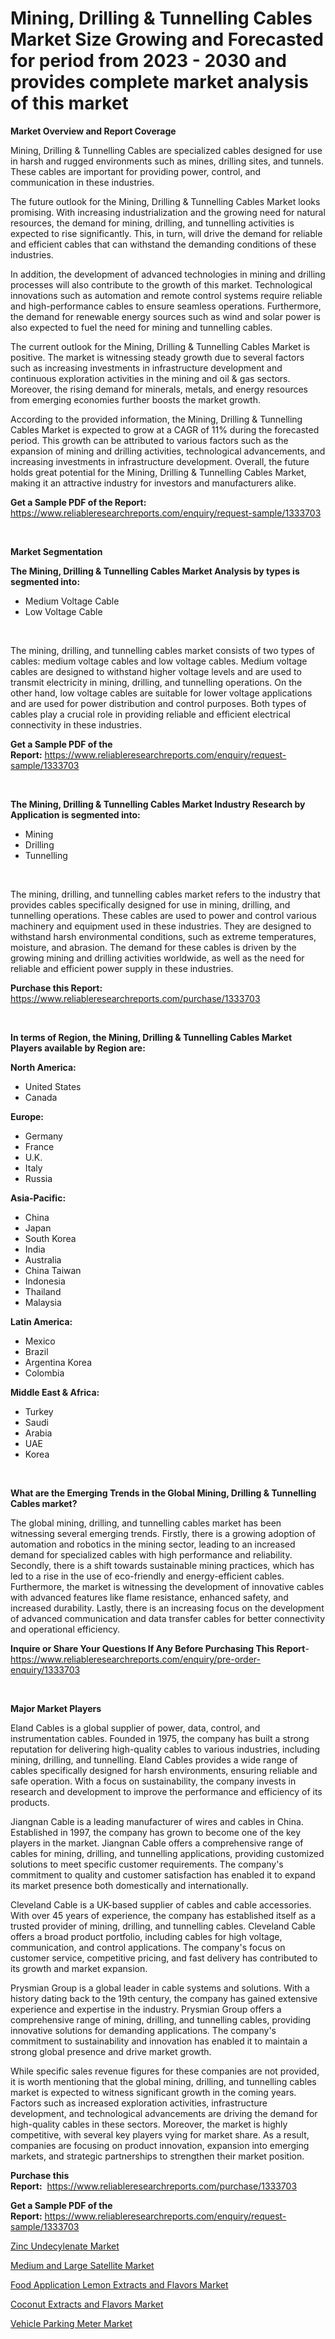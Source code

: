 <p><h1>Mining, Drilling & Tunnelling Cables Market Size Growing and Forecasted for period from 2023 - 2030 and provides complete market analysis of this market</h1></p><p><strong>Market Overview and Report Coverage</strong></p>
<p><p>Mining, Drilling & Tunnelling Cables are specialized cables designed for use in harsh and rugged environments such as mines, drilling sites, and tunnels. These cables are important for providing power, control, and communication in these industries.</p><p>The future outlook for the Mining, Drilling & Tunnelling Cables Market looks promising. With increasing industrialization and the growing need for natural resources, the demand for mining, drilling, and tunnelling activities is expected to rise significantly. This, in turn, will drive the demand for reliable and efficient cables that can withstand the demanding conditions of these industries.</p><p>In addition, the development of advanced technologies in mining and drilling processes will also contribute to the growth of this market. Technological innovations such as automation and remote control systems require reliable and high-performance cables to ensure seamless operations. Furthermore, the demand for renewable energy sources such as wind and solar power is also expected to fuel the need for mining and tunnelling cables.</p><p>The current outlook for the Mining, Drilling & Tunnelling Cables Market is positive. The market is witnessing steady growth due to several factors such as increasing investments in infrastructure development and continuous exploration activities in the mining and oil & gas sectors. Moreover, the rising demand for minerals, metals, and energy resources from emerging economies further boosts the market growth.</p><p>According to the provided information, the Mining, Drilling & Tunnelling Cables Market is expected to grow at a CAGR of 11% during the forecasted period. This growth can be attributed to various factors such as the expansion of mining and drilling activities, technological advancements, and increasing investments in infrastructure development. Overall, the future holds great potential for the Mining, Drilling & Tunnelling Cables Market, making it an attractive industry for investors and manufacturers alike.</p></p>
<p><strong>Get a Sample PDF of the Report:</strong> <a href="https://www.reliableresearchreports.com/enquiry/request-sample/1333703">https://www.reliableresearchreports.com/enquiry/request-sample/1333703</a></p>
<p>&nbsp;</p>
<p><strong>Market Segmentation</strong></p>
<p><strong>The Mining, Drilling & Tunnelling Cables Market Analysis by types is segmented into:</strong></p>
<p><ul><li>Medium Voltage Cable</li><li>Low Voltage Cable</li></ul></p>
<p>&nbsp;</p>
<p><p>The mining, drilling, and tunnelling cables market consists of two types of cables: medium voltage cables and low voltage cables. Medium voltage cables are designed to withstand higher voltage levels and are used to transmit electricity in mining, drilling, and tunnelling operations. On the other hand, low voltage cables are suitable for lower voltage applications and are used for power distribution and control purposes. Both types of cables play a crucial role in providing reliable and efficient electrical connectivity in these industries.</p></p>
<p><strong>Get a Sample PDF of the Report:</strong>&nbsp;<a href="https://www.reliableresearchreports.com/enquiry/request-sample/1333703">https://www.reliableresearchreports.com/enquiry/request-sample/1333703</a></p>
<p>&nbsp;</p>
<p><strong>The Mining, Drilling & Tunnelling Cables Market Industry Research by Application is segmented into:</strong></p>
<p><ul><li>Mining</li><li>Drilling</li><li>Tunnelling</li></ul></p>
<p>&nbsp;</p>
<p><p>The mining, drilling, and tunnelling cables market refers to the industry that provides cables specifically designed for use in mining, drilling, and tunnelling operations. These cables are used to power and control various machinery and equipment used in these industries. They are designed to withstand harsh environmental conditions, such as extreme temperatures, moisture, and abrasion. The demand for these cables is driven by the growing mining and drilling activities worldwide, as well as the need for reliable and efficient power supply in these industries.</p></p>
<p><strong>Purchase this Report:</strong>&nbsp; <a href="https://www.reliableresearchreports.com/purchase/1333703">https://www.reliableresearchreports.com/purchase/1333703</a></p>
<p>&nbsp;</p>
<p><strong>In terms of Region, the Mining, Drilling & Tunnelling Cables Market Players available by Region are:</strong></p>
<p>
    <p> <strong> North America: </strong>
        <ul>
            <li>United States</li>
            <li>Canada</li>
        </ul>
        </p> 
    <p> <strong> Europe: </strong>
        <ul>
            <li>Germany</li>
            <li>France</li>
            <li>U.K.</li>
            <li>Italy</li>
            <li>Russia</li>
        </ul>
        </p> 
    <p> <strong> Asia-Pacific: </strong>
        <ul>
            <li>China</li>
            <li>Japan</li>
            <li>South Korea</li>
            <li>India</li>
            <li>Australia</li>
            <li>China Taiwan</li>
            <li>Indonesia</li>
            <li>Thailand</li>
            <li>Malaysia</li>
        </ul>
        </p> 
    <p> <strong> Latin America: </strong>
        <ul>
            <li>Mexico</li>
            <li>Brazil</li>
            <li>Argentina Korea</li>
            <li>Colombia</li>
        </ul>
        </p> 
    <p> <strong> Middle East & Africa: </strong>
        <ul>
            <li>Turkey</li>
            <li>Saudi</li>
            <li>Arabia</li>
            <li>UAE</li>
            <li>Korea</li>
        </ul>
    </p>
    </p>
<p>&nbsp;</p>
<p><strong>What are the Emerging Trends in the Global Mining, Drilling & Tunnelling Cables market?</strong></p>
<p><p>The global mining, drilling, and tunnelling cables market has been witnessing several emerging trends. Firstly, there is a growing adoption of automation and robotics in the mining sector, leading to an increased demand for specialized cables with high performance and reliability. Secondly, there is a shift towards sustainable mining practices, which has led to a rise in the use of eco-friendly and energy-efficient cables. Furthermore, the market is witnessing the development of innovative cables with advanced features like flame resistance, enhanced safety, and increased durability. Lastly, there is an increasing focus on the development of advanced communication and data transfer cables for better connectivity and operational efficiency.</p></p>
<p><strong>Inquire or Share Your Questions If Any Before Purchasing This Report</strong>- <a href="https://www.reliableresearchreports.com/enquiry/pre-order-enquiry/1333703">https://www.reliableresearchreports.com/enquiry/pre-order-enquiry/1333703</a></p>
<p>&nbsp;</p>
<p><strong>Major Market Players</strong></p>
<p><p>Eland Cables is a global supplier of power, data, control, and instrumentation cables. Founded in 1975, the company has built a strong reputation for delivering high-quality cables to various industries, including mining, drilling, and tunnelling. Eland Cables provides a wide range of cables specifically designed for harsh environments, ensuring reliable and safe operation. With a focus on sustainability, the company invests in research and development to improve the performance and efficiency of its products. </p><p>Jiangnan Cable is a leading manufacturer of wires and cables in China. Established in 1997, the company has grown to become one of the key players in the market. Jiangnan Cable offers a comprehensive range of cables for mining, drilling, and tunnelling applications, providing customized solutions to meet specific customer requirements. The company's commitment to quality and customer satisfaction has enabled it to expand its market presence both domestically and internationally. </p><p>Cleveland Cable is a UK-based supplier of cables and cable accessories. With over 45 years of experience, the company has established itself as a trusted provider of mining, drilling, and tunnelling cables. Cleveland Cable offers a broad product portfolio, including cables for high voltage, communication, and control applications. The company's focus on customer service, competitive pricing, and fast delivery has contributed to its growth and market expansion. </p><p>Prysmian Group is a global leader in cable systems and solutions. With a history dating back to the 19th century, the company has gained extensive experience and expertise in the industry. Prysmian Group offers a comprehensive range of mining, drilling, and tunnelling cables, providing innovative solutions for demanding applications. The company's commitment to sustainability and innovation has enabled it to maintain a strong global presence and drive market growth. </p><p>While specific sales revenue figures for these companies are not provided, it is worth mentioning that the global mining, drilling, and tunnelling cables market is expected to witness significant growth in the coming years. Factors such as increased exploration activities, infrastructure development, and technological advancements are driving the demand for high-quality cables in these sectors. Moreover, the market is highly competitive, with several key players vying for market share. As a result, companies are focusing on product innovation, expansion into emerging markets, and strategic partnerships to strengthen their market position.</p></p>
<p><strong>Purchase this Report:</strong>&nbsp;&nbsp;<a href="https://www.reliableresearchreports.com/purchase/1333703">https://www.reliableresearchreports.com/purchase/1333703</a></p>
<p></p>
<p><strong>Get a Sample PDF of the Report:</strong>&nbsp;<a href="https://www.reliableresearchreports.com/enquiry/request-sample/1333703">https://www.reliableresearchreports.com/enquiry/request-sample/1333703</a></p>
<p><p><a href="https://medium.com/@jamesday5g/zinc-undecylenate-market-report-reveals-the-latest-trends-and-growth-opportunities-of-this-market-d1007e11bb11">Zinc Undecylenate Market</a></p><p><a href="https://www.linkedin.com/pulse/medium-large-satellite-market-insights-players-forecast-ssjzc/">Medium and Large Satellite Market</a></p><p><a href="https://github.com/Chiragrp23/Market-Research-Report-List-1/blob/main/food-application-lemon-extracts-and-flavors-market.md">Food Application Lemon Extracts and Flavors Market</a></p><p><a href="https://github.com/Chiragrp24/Market-Research-Report-List-1/blob/main/coconut-extracts-and-flavors-market.md">Coconut Extracts and Flavors Market</a></p><p><a href="https://www.linkedin.com/pulse/vehicle-parking-meter-market-size-2023-2030-global-inmkc/">Vehicle Parking Meter Market</a></p></p>